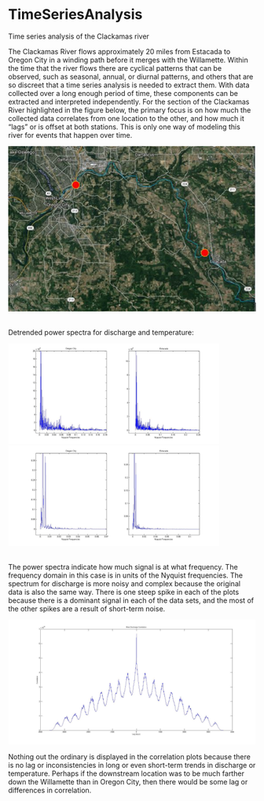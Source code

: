 # TimeSeriesAnalysis
Time series analysis of the Clackamas river

The Clackamas River flows approximately 20 miles from Estacada to Oregon City in a winding path before it merges with the Willamette. Within the time that the river flows there are cyclical patterns that can be observed, such as seasonal, annual, or diurnal patterns, and others that are so discreet that a time series analysis is needed to extract them. With data collected over a long enough period of time, these components can be extracted and interpreted independently. For the section of the Clackamas River highlighted in the figure below, the primary focus is on how much the collected data correlates from one location to the other, and how much it “lags” or is offset at both stations. This is only one way of modeling this river for events that happen over time. 

<img src="graphs/river_map.JPG" title="River map"> <br><br>

Detrended power spectra for discharge and temperature:

<img src="graphs/Detrended_ power spectrum_discharge.jpg" title="discharge power spectrum" width=430> <img src="graphs/Detrended_ power spectrum_temp.jpg" title="temperature power spectrum" width=430>  <br><br>


The power spectra indicate how much signal is at what frequency. The frequency domain in this case is in units of the Nyquist frequencies. The spectrum for discharge is more noisy and complex because the original data is also the same way. There is one steep spike in each of the plots because there is a dominant signal in each of the data sets, and the most of the other spikes are a result of short-term noise.



<img src="graphs/discharge_correlation.jpg" title="discharge correlation"> <br>

Nothing out the ordinary is displayed in the correlation plots because there is no lag or inconsistencies in long or even short-term trends in discharge or temperature. Perhaps if the downstream location was to be much farther down the Willamette than in Oregon City, then there would be some lag or differences in correlation.
